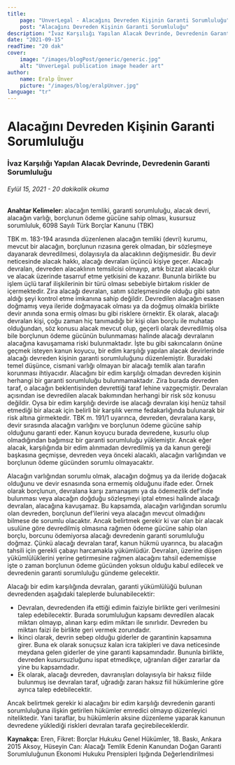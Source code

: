 ```yaml
---
title:
    page: "UnverLegal - Alacağını Devreden Kişinin Garanti Sorumluluğu"
    post: "Alacağını Devreden Kişinin Garanti Sorumluluğu"
description: "İvaz Karşılığı Yapılan Alacak Devrinde, Devredenin Garanti Sorumluluğu"
date: "2021-09-15"
readTime: "20 dak"
cover:
    image: "/images/blogPost/generic/generic.jpg"
    alt: "UnverLegal publication image header art"
author:
    name: Eralp Ünver
    picture: "/images/blog/eralpUnver.jpg"
language: "tr"
---
```


# Alacağını Devreden Kişinin Garanti Sorumluluğu

### İvaz Karşılığı Yapılan Alacak Devrinde, Devredenin Garanti Sorumluluğu

###### Eylül 15, 2021 - 20 dakikalik okuma

**Anahtar Kelimeler:** alacağın temliki, garanti sorumluluğu, alacak devri, alacağın varlığı, borçlunun ödeme gücüne sahip olması, kusursuz sorumluluk, 6098 Sayılı Türk Borçlar Kanunu (TBK)

TBK m. 183-194 arasında düzenlenen alacağın temliki (devri) kurumu, mevcut bir alacağın, borçlunun rızasına gerek olmadan, bir sözleşmeye dayanarak devredilmesi, dolayısıyla da alacaklının değişmesidir. Bu devir neticesinde alacak hakkı, alacağı devralan üçüncü kişiye geçer. Alacağı devralan, devreden alacaklının temsilcisi olmayıp, artık bizzat alacaklı olur ve alacak üzerinde tasarruf etme yetkisini de kazanır. Bununla birlikte bu işlem üçlü taraf ilişkilerinin bir türü olması sebebiyle birtakım riskler de içermektedir. Zira alacağı devralan, satım sözleşmesinde olduğu gibi satın aldığı şeyi kontrol etme imkanına sahip değildir. Devredilen alacağın esasen doğmamış veya ileride doğmayacak olması ya da doğmuş olmakla birlikte devir anında sona ermiş olması bu gibi risklere örnektir. Ek olarak, alacağı devralan kişi, çoğu zaman hiç tanımadığı bir kişi olan borçlu ile muhatap olduğundan, söz konusu alacak mevcut olup, geçerli olarak devredilmiş olsa bile borçlunun ödeme gücünün bulunmaması halinde alacağı devralanın alacağına kavuşamama riski bulunmaktadır. İşte bu gibi sakıncaların önüne geçmek isteyen kanun koyucu, bir edim karşılığı yapılan alacak devirlerinde alacağı devreden kişinin garanti sorumluluğunu düzenlemiştir. Buradaki temel düşünce, cismani varlığı olmayan bir alacağı temlik alan tarafın korunması ihtiyacıdır. Alacağını bir edim karşılığı olmadan devreden kişinin herhangi bir garanti sorumluluğu bulunmamaktadır. Zira burada devreden taraf, o alacağın beklentisinden devrettiği taraf lehine vazgeçmiştir. Devralan açısından ise devredilen alacak bakımından herhangi bir risk söz konusu değildir. Oysa bir edim karşılığı devirde ise alacağı devralan kişi henüz tahsil etmediği bir alacak için belirli bir karşılık verme fedakarlığında bulunarak bir risk altına girmektedir. TBK m. 191/1 uyarınca, devreden, devralana karşı, devir sırasında alacağın varlığını ve borçlunun ödeme gücüne sahip olduğunu garanti eder. Kanun koyucu burada devredene, kusurlu olup olmadığından bağımsız bir garanti sorumluluğu yüklemiştir. Ancak eğer alacak, karşılığında bir edim alınmadan devredilmiş ya da kanun gereği başkasına geçmişse, devreden veya önceki alacaklı, alacağın varlığından ve borçlunun ödeme gücünden sorumlu olmayacaktır. 

Alacağın varlığından sorumlu olmak, alacağın doğmuş ya da ileride doğacak olduğunu ve devir esnasında sona ermemiş olduğunu ifade eder. Örnek olarak borçlunun, devralana karşı zamanaşımı ya da ödemezlik def’inde bulunması veya alacağın doğduğu sözleşmeyi iptal etmesi halinde alacağı devralan, alacağına kavuşamaz. Bu kapsamda, alacağın varlığından sorumlu olan devreden, borçlunun def’ilerini veya alacağın mevcut olmadığını bilmese de sorumlu olacaktır. Ancak belirtmek gerekir ki var olan bir alacak usulüne göre devredilmiş olmasına rağmen ödeme gücüne sahip olan borçlu, borcunu ödemiyorsa alacağı devredenin garanti sorumluluğu doğmaz. Çünkü alacağı devralan taraf, kanun hükmü uyarınca, bu alacağın tahsili için gerekli çabayı harcamakla yükümlüdür. Devralan, üzerine düşen yükümlülüklerini yerine getirmesine rağmen alacağını tahsil edememişse işte o zaman borçlunun ödeme gücünden yoksun olduğu kabul edilecek ve devredenin garanti sorumluluğu gündeme gelecektir.   

Alacağı bir edim karşılığında devralan, garanti yükümlülüğü bulunan devredenden aşağıdaki taleplerde bulunabilecektir:
  - Devralan, devredenden ifa ettiği edimin faiziyle birlikte geri verilmesini talep edebilecektir. Burada sorumluluğun kapsamı devredilen alacak miktarı olmayıp, alınan karşı edim miktarı ile sınırlıdır. Devreden bu miktarı faizi ile birlikte geri vermek zorundadır.
  - İkinci olarak, devrin sebep olduğu giderler de garantinin kapsamına girer. Buna ek olarak sonuçsuz kalan icra takipleri ve dava neticesinde meydana gelen giderler de yine garanti kapsamındadır. Bununla birlikte, devreden kusursuzluğunu ispat etmedikçe, uğranılan diğer zararlar da yine bu kapsamdadır.
  - Ek olarak, alacağı devreden, davranışları dolayısıyla bir haksız fiilde bulunmuş ise devralan taraf, uğradığı zararı haksız fiil hükümlerine göre ayrıca talep edebilecektir. 

Ancak belirtmek gerekir ki alacağını bir edim karşılığı devredenin garanti sorumluluğuna ilişkin getirilen hükümler emredici olmayıp düzenleyici niteliktedir. Yani taraflar, bu hükümlerin aksine düzenleme yaparak kanunun devredene yüklediği riskleri devralan tarafa geçirebileceklerdir. 


**Kaynakça:** 
Eren, Fikret: Borçlar Hukuku Genel Hükümler, 18. Baskı, Ankara 2015
Aksoy, Hüseyin Can: Alacağı Temlik Edenin Kanundan Doğan Garanti Sorumluluğunun Ekonomi Hukuku Prensipleri Işığında Değerlendirilmesi

